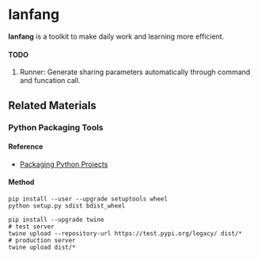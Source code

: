 # lanfang

**lanfang** is a toolkit to make daily work and learning more efficient.







#### TODO

1. Runner: Generate sharing parameters automatically through command and funcation call.



## Related Materials

### Python Packaging Tools

#### Reference

- [Packaging Python Projects](https://packaging.python.org/tutorials/packaging-projects/)

#### Method

```shell
pip install --user --upgrade setuptools wheel
python setup.py sdist bdist_wheel

pip install --upgrade twine
# test server
twine upload --repository-url https://test.pypi.org/legacy/ dist/*
# production server
twine upload dist/*
```